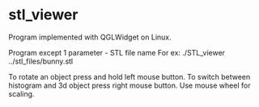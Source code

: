 # stl_viewer
Program implemented with QGLWidget on Linux.

Program except 1 parameter - STL file name
For ex:
./STL_viewer ../stl_files/bunny.stl

To rotate an object press and hold left mouse button.
To switch between histogram and 3d object press right mouse button.
Use mouse wheel for scaling.
